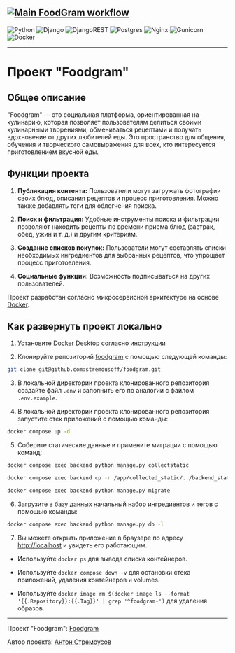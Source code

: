 [![Main FoodGram workflow](https://github.com/stremousoff/foodgram/actions/workflows/main.yml/badge.svg)](https://github.com/stremousoff/foodgram/actions/workflows/main.yml)
---
![Python](https://img.shields.io/badge/python-3670A0?style=for-the-badge&logo=python&logoColor=ffdd54) ![Django](https://img.shields.io/badge/django-%23092E20.svg?style=for-the-badge&logo=django&logoColor=white) ![DjangoREST](https://img.shields.io/badge/DJANGO-REST-ff1709?style=for-the-badge&logo=django&logoColor=white&color=ff1709&labelColor=gray) ![Postgres](https://img.shields.io/badge/postgres-%23316192.svg?style=for-the-badge&logo=postgresql&logoColor=white) ![Nginx](https://img.shields.io/badge/nginx-%23009639.svg?style=for-the-badge&logo=nginx&logoColor=white) 	![Gunicorn](https://img.shields.io/badge/gunicorn-%298729.svg?style=for-the-badge&logo=gunicorn&logoColor=white) ![Docker](https://img.shields.io/badge/docker-%230db7ed.svg?style=for-the-badge&logo=docker&logoColor=white)

---
# Проект "Foodgram"

## Общее описание
"Foodgram" — это социальная платформа, ориентированная на кулинарию, которая позволяет пользователям делиться своими кулинарными творениями, обмениваться рецептами и получать вдохновение от других любителей еды. Это пространство для общения, обучения и творческого самовыражения для всех, кто интересуется приготовлением вкусной еды.

## Функции проекта
1. **Публикация контента:** Пользователи могут загружать фотографии своих блюд, описания рецептов и процесс приготовления. Можно также добавлять теги для облегчения поиска.
   
2. **Поиск и фильтрация:** Удобные инструменты поиска и фильтрации позволяют находить рецепты по времени приема блюд (завтрак, обед, ужин и т. д.) и другим критериям.

3. **Создание списков покупок:** Пользователи могут составлять списки необходимых ингредиентов для выбранных рецептов, что упрощает процесс приготовления.

4. **Социальные функции:** Возможность подписываться на других пользователей.

Проект разработан согласно микросервисной архитектуре на основе [Docker](https://www.docker.com/).

## Как развернуть проект локально

1. Установите [Docker Desktop](https://www.docker.com/products/docker-desktop/) согласно [инструкции](https://docs.docker.com/desktop/)

2. Клонируйте репозиторий [foodgram](https://github.com/stremousoff/foodgram) с помощью следующей команды:

```bash
git clone git@github.com:stremousoff/foodgram.git
```

3. В локальной директории проекта клонированного репозитория создайте файл `.env` и заполнить его по аналогии с файлом `.env.example`.

4. В локальной директории проекта клонированного репозитория запустите стек приложений с помощью команды:

```bash
docker compose up -d
```

5. Соберите статические данные и примените миграции с помощью команд:

```bash
docker compose exec backend python manage.py collectstatic
```
```bash
docker compose exec backend cp -r /app/collected_static/. /backend_static/static/
```
```bash
docker compose exec backend python manage.py migrate
```

6. Загрузите в базу данных начальный набор ингредиентов и тегов с помощью команды:
```bash
docker compose exec backend python manage.py db -l
```

7. Вы можете открыть приложение в браузере по адресу [http://localhost](http://localhost) и увидеть его работающим.

- Используйте `docker ps` для вывода списка контейнеров.

- Используйте `docker compose down -v` для остановки стека приложений, удаления контейнеров и volumes.

- Используйте `docker image rm $(docker image ls --format '{{.Repository}}:{{.Tag}}' | grep '^foodgram-')` для удаления образов.

---

Проект "Foodgram": [Foodgram](https://foodgram.sytes.net/)

Автор проекта: [Антон Стремоусов](https://github.com/stremousoff)